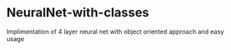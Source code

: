 # NeuralNet-with-classes
Implimentation of 4 layer neural net with object oriented approach and easy usage
